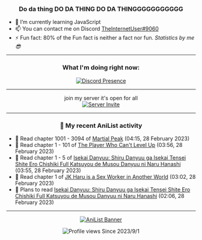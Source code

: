<div align="center">

### Do da thing DO DA THING DO DA THINGGGGGGGGGGG
</div>

- 🌱 I’m currently learning JavaScript
- 📫 You can contact me on Discord [TheInternetUser#9060](https://discord.com/users/534117072796385300)
- ⚡ Fun fact: 80% of the Fun fact is neither a fact nor fun. _Statistics by me 😎_
<hr>

<div align="center">

### What I'm doing right now:
[![Discord Presence](https://lanyard.cnrad.dev/api/534117072796385300)](https://discord.com/users/534117072796385300)
<hr>

join my server it's open for all <br>
[![Server Invite](https://invidget.switchblade.xyz/bfYgVHxrSs)](https://discord.gg/bfYgVHxrSs)

<hr>
  
### 🌸 My recent AniList activity

</div>

<!-- ANILIST_ACTIVITY:start -->

-   📖 Read chapter 1001 - 3094 of [Martial Peak](https://anilist.co/manga/104494) (04:15, 28 February 2023)
-   📖 Read chapter 1 - 101 of [The Player Who Can't Level Up](https://anilist.co/manga/130511) (03:56, 28 February 2023)
-   📖 Read chapter 1 - 5 of [Isekai Danyuu: Shiru Danyuu ga Isekai Tensei Shite Ero Chishiki Full Katsuyou de Musou Danyuu ni Naru Hanashi](https://anilist.co/manga/156621) (03:55, 28 February 2023)
-   📖 Read chapter 1 of [JK Haru is a Sex Worker in Another World](https://anilist.co/manga/110175) (03:02, 28 February 2023)
-   📖 Plans to read [Isekai Danyuu: Shiru Danyuu ga Isekai Tensei Shite Ero Chishiki Full Katsuyou de Musou Danyuu ni Naru Hanashi](https://anilist.co/manga/156621) (02:06, 28 February 2023)

<!-- ANILIST_ACTIVITY:end -->
<hr>

<div align="center">

[![AniList Banner](https://img.anili.st/User/929966)](https://anilist.co/user/TheInternetUser)

![Profile views](https://gpvc.arturio.dev/TheInternetUse7) Since 2023/9/1

</div>
